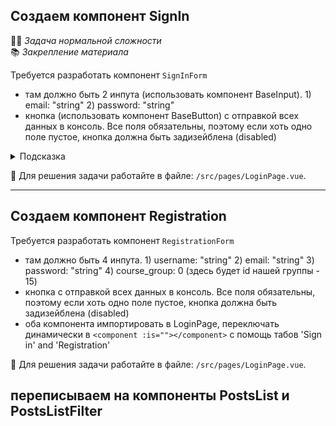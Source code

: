 ## Создаем компонент SignIn

👷🏻 _Задача нормальной сложности_\
📚 _Закрепление материала_

Требуется разработать компонент `SignInForm`


- там должно быть 2 инпута (использовать компонент BaseInput). 1) email: "string" 2) password: "string"
- кнопка (использовать компонент BaseButton) с отправкой всех данных в консоль. Все поля обязательны, поэтому если хоть одно поле пустое, кнопка должна быть задизейблена (disabled)

<details>
<summary>Подсказка</summary>

Для отслеживания все ли поля заполнены лучше всего подойдёт вычисляемое свойство `computed`.
</details>

📝 Для решения задачи работайте в файле: `/src/pages/LoginPage.vue`.

---

## Создаем компонент Registration

Требуется разработать компонент `RegistrationForm`

- там должно быть 4 инпута. 1) username: "string" 2) email: "string" 3) password: "string" 4) course_group: 0 (здесь будет id нашей группы - 15)
- кнопка с отправкой всех данных в консоль. Все поля обязательны, поэтому если хоть одно поле пустое, кнопка должна быть задизейблена (disabled)
- оба компонента импортировать в LoginPage, переключать динамически в `<component :is=""></component>` с помощь табов 'Sign in' and 'Registration'


📝 Для решения задачи работайте в файле: `/src/pages/LoginPage.vue`.



## переписываем на компоненты PostsList и PostsListFilter

